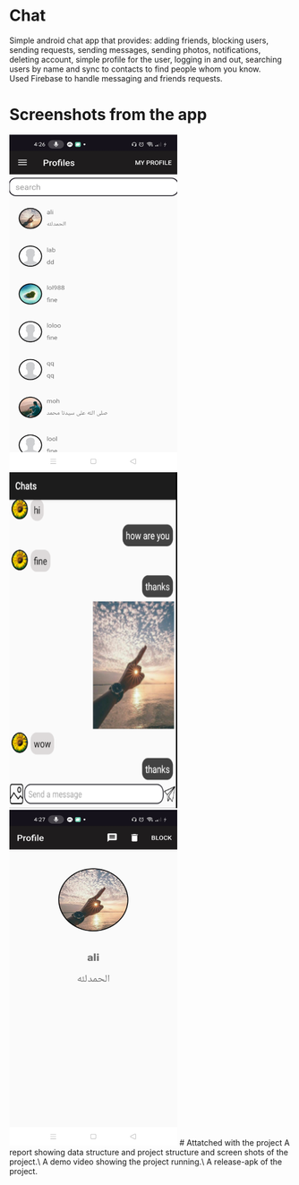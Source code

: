 # Chat
Simple android chat app that provides: adding friends, blocking users, sending requests, sending
messages, sending photos, notifications, deleting account, simple profile for the user, logging in
and out, searching users by name and sync to contacts to find people whom you know.\
Used Firebase to handle messaging and friends requests.
# Screenshots from the app 
<img src="https://github.com/AliSlouma/Chat/blob/master/ss1.jpg" width="300" height="600">
<img src="https://github.com/AliSlouma/Chat/blob/master/ss3.png" width="300" height="600">
<img src="https://github.com/AliSlouma/Chat/blob/master/ss2.jpg" width="300" height="600">
# Attatched with the project
A report showing data structure and project structure and screen shots of the project.\
A demo video showing the project running.\
A release-apk of the project.
